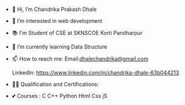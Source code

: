 - 👋 Hi, I’m Chandrika Prakash Dhale 
- 👀 I’m interested in web development 
- 📚 I'm Student of CSE at SKNSCOE Korti Pandharpur 
- 🌱 I’m currently learning Data Structure
- 📫 How to reach me:
     Email:dhalechandrika@gmail.com 
    
     LinkedIn: 
     https://www.linkedin.com/in/chandrika-dhale-63b044213
     
     
     
- 👩‍🎓 Qualification and Certifications: 

     
    
- 💕 Courses :
     C
     C++
     Python 
     Html
     Css
     jS 




<!---
CHANDRIKA5687/CHANDRIKA5687 is a ✨ special ✨ repository because its `README.md` (this file) appears on your GitHub profile.
You can click the Preview link to take a look at your changes.
--->
